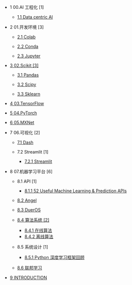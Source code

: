   - 1 00.AI 工程化 [1]
    - [1.1 Data centric AI](/00.AI%20工程化/Data-centric%20AI.md)
  - 2 01.开发环境 [3]
    - [2.1 Colab](/01.开发环境/Colab/README.md)
      
    - [2.2 Conda](/01.开发环境/Conda/README.md)
      
    - [2.3 Jupyter](/01.开发环境/Jupyter/README.md)
      
  - [3 02.Scikit [3]](/02.Scikit/README.md)
    - [3.1 Pandas](/02.Scikit/Pandas/README.md)
      
    - [3.2 Scipy](/02.Scikit/Scipy/README.md)
      
    - [3.3 Sklearn](/02.Scikit/Sklearn/README.md)
      
  - [4 03.TensorFlow](/03.TensorFlow/README.md)
    
  - [5 04.PyTorch](/04.PyTorch/README.md)
    
  - [6 05.MXNet](/05.MXNet/README.md)
    
  - 7 06.可视化 [2]
    - [7.1 Dash](/06.可视化/Dash/README.md)
      
    - 7.2 Streamlit [1]
      - [7.2.1 Streamlit](/06.可视化/Streamlit/Streamlit.md)
  - 8 07.机器学习平台 [6]
    - 8.1 API [1]
      - [8.1.1 52 Useful Machine Learning & Prediction APIs](/07.机器学习平台/API/52%20Useful%20Machine%20Learning%20&%20Prediction%20APIs.md)
    - [8.2 Angel](/07.机器学习平台/Angel.md)
    - [8.3 DuerOS](/07.机器学习平台/DuerOS/README.md)
      
    - [8.4 算法系统 [2]](/07.机器学习平台/算法系统/README.md)
      - [8.4.1 在线算法](/07.机器学习平台/算法系统/在线算法.md)
      - [8.4.2 离线算法](/07.机器学习平台/算法系统/离线算法.md)
    - 8.5 系统设计 [1]
      - [8.5.1 Python 深度学习框架回顾](/07.机器学习平台/系统设计/Python%20深度学习框架回顾.md)
    - [8.6 联邦学习](/07.机器学习平台/联邦学习/README.md)
      
  - [9 INTRODUCTION](/INTRODUCTION.md)